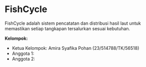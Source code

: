 # FishCycle
FishCycle adalah sistem pencatatan dan distribusi hasil laut untuk memastikan setiap tangkapan tersalurkan sesuai kebutuhan.

**Kelompok:**
- Ketua Kelompok: Amira Syafika Pohan (23/514788/TK/56518)
- Anggota 1: 
- Anggota 2: 
